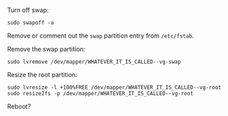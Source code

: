 Turn off swap:
```
sudo swapoff -a
```
Remove or comment out the `swap` partition entry from `/etc/fstab`.

Remove the swap partition:
```
sudo lvremove /dev/mapper/WHATEVER_IT_IS_CALLED--vg-swap
```
Resize the root partition:
```
sudo lvresize -l +100%FREE /dev/mapper/WHATEVER_IT_IS_CALLED--vg-root
sudo resize2fs -p /dev/mapper/WHATEVER_IT_IS_CALLED--vg-root
```

Reboot?

